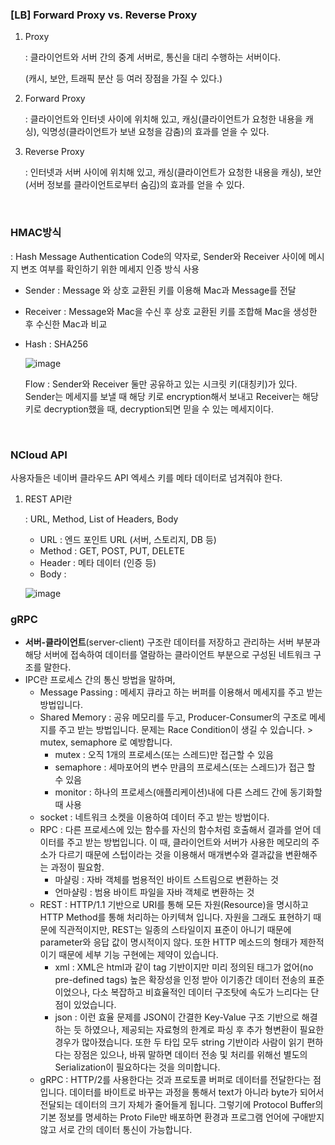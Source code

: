 ### [LB] Forward Proxy vs. Reverse Proxy

1. Proxy

   : 클라이언트와 서버 간의 중계 서버로, 통신을 대리 수행하는 서버이다.

   (캐시, 보안, 트래픽 분산 등 여러 장점을 가질 수 있다.)

2. Forward Proxy

   : 클라이언트와 인터넷 사이에 위치해 있고, 캐싱(클라이언트가 요청한 내용을 캐싱), 익명성(클라이언트가 보낸 요청을 감춤)의 효과를 얻을 수 있다.

3. Reverse Proxy

   : 인터넷과 서버 사이에 위치해 있고, 캐싱(클라이언트가 요청한 내용을 캐싱), 보안(서버 정보를 클라이언트로부터 숨김)의 효과를 얻을 수 있다. 



<br />



### HMAC방식

: Hash Message Authentication Code의 약자로, Sender와 Receiver 사이에 메시지 변조 여부를 확인하기 위한 메세지 인증 방식 사용

- Sender : Message 와 상호 교환된 키를 이용해 Mac과 Message를 전달

- Receiver : Message와 Mac을 수신 후 상호 교환된 키를 조합해 Mac을 생성한 후 수신한 Mac과 비교

- Hash : SHA256

  ![image](https://user-images.githubusercontent.com/42775225/138554607-18ffcfe1-4e3f-4df6-a4cb-159ff197d036.png)

  Flow : Sender와 Receiver 둘만 공유하고 있는 시크릿 키(대칭키)가 있다. Sender는 메세지를 보낼 때 해당 키로 encryption해서 보내고 Receiver는 해당 키로 decryption했을 때, decryption되면 믿을 수 있는 메세지이다.



<br />



### NCloud API

사용자들은 네이버 클라우드 API 엑세스 키를 메타 데이터로 넘겨줘야 한다.

1. REST API란

   : URL, Method, List of Headers, Body 

   - URL : 엔드 포인트 URL (서버, 스토리지, DB 등)
   - Method : GET, POST, PUT, DELETE
   - Header : 메타 데이터 (인증 등)
   - Body : 

   ![image](https://user-images.githubusercontent.com/42775225/138554500-b480f357-2c03-4c22-b07d-d07608b7db10.png)







### gRPC

- **서버-클라이언트**(server-client) 구조란 데이터를 저장하고 관리하는 서버 부분과 해당 서버에 접속하여 데이터를 열람하는 클라이언트 부분으로 구성된 네트워크 구조를 말한다.
- IPC란 프로세스 간의 통신 방법을 말하며,
  - Message Passing : 메세지 큐라고 하는 버퍼를 이용해서 메세지를 주고 받는 방법입니다.
  - Shared Memory : 공유 메모리를 두고, Producer-Consumer의 구조로 메세지를 주고 받는 방법입니다. 문제는 Race Condition이 생길 수 있습니다. > mutex, semaphore 로 예방합니다.
    - mutex : 오직 1개의 프로세스(또는 스레드)만 접근할 수 있음
    - semaphore : 세마포어의 변수 만큼의 프로세스(또는 스레드)가 접근 할 수 있음
    - monitor : 하나의 프로세스(애플리케이션)내에 다른 스레드 간에 동기화할 때 사용
  - socket : 네트워크 소켓을 이용하여 데이터 주고 받는 방법이다.
  - RPC : 다른 프로세스에 있는 함수를 자신의 함수처럼 호출해서 결과를 얻어 데이터를 주고 받는 방법입니다. 이 때, 클라이언트와 서버가 사용한 메모리의 주소가 다르기 때문에 스텁이라는 것을 이용해서 매개변수와 결과값을 변환해주는 과정이 필요함.
    - 마샬링 : 자바 객체를 범용적인 바이트 스트림으로 변환하는 것
    - 언마샬링 : 범용 바이트 파일을 자바 객체로 변환하는 것
  - REST : HTTP/1.1 기반으로 URI를 통해 모든 자원(Resource)을 명시하고 HTTP Method를 통해 처리하는 아키텍쳐 입니다. 자원을 그래도 표현하기 때문에 직관적이지만, REST는 일종의 스타일이지 표준이 아니기 때문에 parameter와 응답 값이 명시적이지 않다. 또한 HTTP 메소드의 형태가 제한적이기 때문에 세부 기능 구현에는 제약이 있습니다.
    - xml : XML은 html과 같이 tag 기반이지만 미리 정의된 태그가 없어(no pre-defined tags) 높은 확장성을 인정 받아 이기종간 데이터 전송의 표준이었으나, 다소 복잡하고 비효율적인 데이터 구조탓에 속도가 느리다는 단점이 있었습니다. 
    - json : 이런 효율 문제를 JSON이 간결한 Key-Value 구조 기반으로 해결하는 듯 하였으나, 제공되는 자료형의 한계로 파싱 후 추가 형변환이 필요한 경우가 많아졌습니다. 또한 두 타입 모두 string 기반이라 사람이 읽기 편하다는 장점은 있으나, 바꿔 말하면 데이터 전송 및 처리를 위해선 별도의 Serialization이 필요하다는 것을 의미합니다.
  - gRPC : HTTP/2를 사용한다는 것과 프로토콜 버퍼로 데이터를 전달한다는 점입니다. 데이터를 바이트로 바꾸는 과정을 통해서 text가 아니라 byte가 되어서 전달되는 데이터의 크기 자체가 줄어들게 됩니다. 그렇기에 Protocol Buffer의 기본 정보를 명세하는 Proto File만 배포하면 환경과 프로그램 언어에 구애받지 않고 서로 간의 데이터 통신이 가능합니다.
